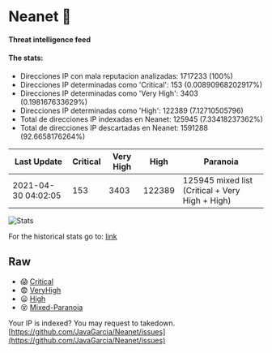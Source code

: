 # Neanet :hocho:
#### Threat intelligence feed
#### The stats:

- Direcciones IP con mala reputacion analizadas: 1717233 (100%)
- Direcciones IP determinadas como 'Critical':  153 (0.00890968202917%)
- Direcciones IP determinadas como 'Very High':  3403 (0.198167633629%)
- Direcciones IP determinadas como 'High':  122389 (7.12710505796)
- Total de direcciones IP indexadas en Neanet:  125945 (7.33418237362%)
- Total de direcciones IP descartadas en Neanet:  1591288 (92.6658176264%)

| Last Update | Critical | Very High | High | Paranoia |
| --- | --- | --- | --- | --- |
| 2021-04-30 04:02:05 | 153 | 3403 | 122389 | 125945 mixed list (Critical + Very High + High)|

![Stats](https://docs.google.com/spreadsheets/d/e/2PACX-1vSnaNMIXVabIpDJjufMlzH7poXnshF3mgd8Is1g9ytUEzVsP5my4Trn8f-xkoLLQ38xpL3HtmUexLo6/pubchart?oid=501124687&format=image)

For the historical stats go to: [link](/stats.csv)
## Raw
- :scream: [Critical](https://raw.githubusercontent.com/JavaGarcia/Neanet/master/blacklists/neanet_critical.txt)
- :fearful: [VeryHigh](https://raw.githubusercontent.com/JavaGarcia/Neanet/master/blacklists/neanet_veryHigh.txtt)
- :frowning: [High](https://raw.githubusercontent.com/JavaGarcia/Neanet/master/blacklists/neanet_high.txt)
- :dizzy_face: [Mixed-Paranoia](https://raw.githubusercontent.com/JavaGarcia/Neanet/master/blacklists/neanet_all.txt)


Your IP is indexed? You may request to takedown. [https://github.com/JavaGarcia/Neanet/issues](https://github.com/JavaGarcia/Neanet/issues)


































































































































































































































































































































































































































































































































































































































































































































































































































































































































































































































































































































































































































































































































































































































































































































































































































































































































































































































































































































































































































































































































































































































































































































































































































































































































































































































































































































































































































































































































































































































































































































































































































































































































































































































































































































































































































































































































































































































































































































































































































































































































































































































































































































































































































































































































































































































































































































































































































































































































































































































































































































































































































































































































































































































































































































































































































































































































































































































































































































































































































































































































































































